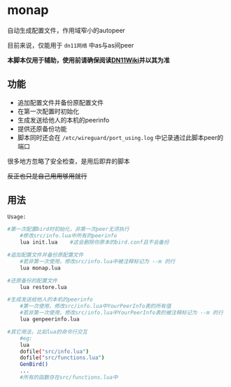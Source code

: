 # monap

自动生成配置文件，作用域窄小的autopeer

目前来说，仅能用于 `dn11网络` 中as与as间peer

**本脚本仅用于辅助，使用前请确保阅读[DN11Wiki](https://dn11.top/)并以其为准**

## 功能

* 追加配置文件并备份原配置文件
* 在第一次配置时初始化
* 生成发送给他人的本机的peerinfo
* 提供还原备份功能
* 脚本同时还会在 `/etc/wireguard/port_using.log` 中记录通过此脚本peer的端口

很多地方忽略了安全检查，是用后即弃的脚本

~~反正也只是自己用用够用就行~~

## 用法

```bash
Usage:

#第一次配置bird时初始化，非第一次peer无须执行
	#修改src/info.lua中所有的peerinfo
	lua init.lua	#这会删除你原本的bird.conf且不会备份

#追加配置文件并备份原配置文件
	#若非第一次使用，修改src/info.lua中被注释标记为 --m 的行
	lua monap.lua

#还原备份的配置文件
	lua restore.lua

#生成发送给他人的本机的peerinfo
	#第一次使用，修改src/info.lua中YourPeerInfo表的所有值
	#若非第一次使用，修改src/info.lua中YourPeerInfo表的被注释标记为 --m 的行
	lua genpeerinfo.lua

#其它用法，比如lua的命令行交互
	#eg:
	lua
	dofile("src/info.lua")
	dofile("src/functions.lua")
	GenBird()
	...
	#所有的函数存在src/functions.lua中

```
